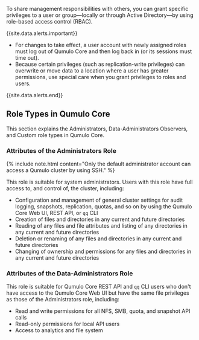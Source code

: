 To share management responsibilities with others, you can grant specific privileges to a user or group&mdash;locally or through Active Directory&mdash;by using role-based access control (RBAC).

{{site.data.alerts.important}}
<ul>
  <li>For changes to take effect, a user account with newly assigned roles must log out of Qumulo Core and then log back in (or its sessions must time out).</li>
  <li>Because certain privileges (such as replication-write privileges) can overwrite or move data to a location where a user has greater permissions, use special care when you grant privileges to roles and users.</li>
</ul>
{{site.data.alerts.end}}

## Role Types in Qumulo Core
This section explains the Administrators, Data-Administrators Observers, and Custom role types in Qumulo Core.

### Attributes of the Administrators Role
{% include note.html content="Only the default administrator account can access a Qumulo cluster by using SSH." %}

This role is suitable for system administrators. Users with this role have full access to, and control of, the cluster, including:

* Configuration and management of general cluster settings for audit logging, snapshots, replication, quotas, and so on by using the Qumulo Core Web UI, REST API, or `qq` CLI
* Creation of files and directories in any current and future directories
* Reading of any files and file attributes and listing of any directories in any current and future directories
* Deletion or renaming of any files and directories in any current and future directories
* Changing of ownership and permissions for any files and directories in any current and future directories

### Attributes of the Data-Administrators Role
This role is suitable for Qumulo Core REST API and `qq` CLI users who don't have access to the Qumulo Core Web UI but have the same file privileges as those of the Administrators role, including:

* Read and write permissions for all NFS, SMB, quota, and snapshot API calls
* Read-only permissions for local API users
* Access to analytics and file system
